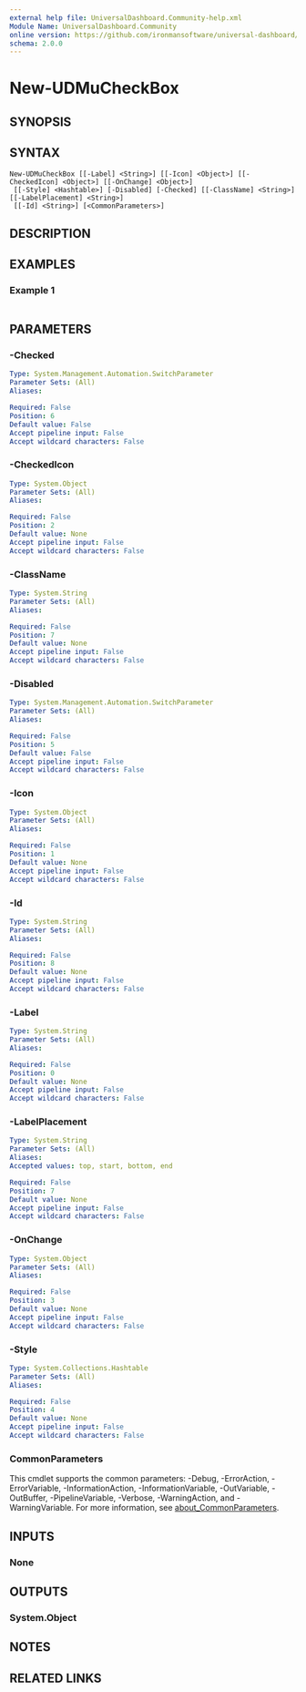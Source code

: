 ```yaml
---
external help file: UniversalDashboard.Community-help.xml
Module Name: UniversalDashboard.Community
online version: https://github.com/ironmansoftware/universal-dashboard/blob/master/src/UniversalDashboard/Help/New-UDLink.md
schema: 2.0.0
---
```


# New-UDMuCheckBox

## SYNOPSIS


## SYNTAX

```
New-UDMuCheckBox [[-Label] <String>] [[-Icon] <Object>] [[-CheckedIcon] <Object>] [[-OnChange] <Object>]
 [[-Style] <Hashtable>] [-Disabled] [-Checked] [[-ClassName] <String>] [[-LabelPlacement] <String>]
 [[-Id] <String>] [<CommonParameters>]
```

## DESCRIPTION


## EXAMPLES

### Example 1
```

```



## PARAMETERS

### -Checked


```yaml
Type: System.Management.Automation.SwitchParameter
Parameter Sets: (All)
Aliases:

Required: False
Position: 6
Default value: False
Accept pipeline input: False
Accept wildcard characters: False
```

### -CheckedIcon


```yaml
Type: System.Object
Parameter Sets: (All)
Aliases:

Required: False
Position: 2
Default value: None
Accept pipeline input: False
Accept wildcard characters: False
```

### -ClassName


```yaml
Type: System.String
Parameter Sets: (All)
Aliases:

Required: False
Position: 7
Default value: None
Accept pipeline input: False
Accept wildcard characters: False
```

### -Disabled


```yaml
Type: System.Management.Automation.SwitchParameter
Parameter Sets: (All)
Aliases:

Required: False
Position: 5
Default value: False
Accept pipeline input: False
Accept wildcard characters: False
```

### -Icon


```yaml
Type: System.Object
Parameter Sets: (All)
Aliases:

Required: False
Position: 1
Default value: None
Accept pipeline input: False
Accept wildcard characters: False
```

### -Id


```yaml
Type: System.String
Parameter Sets: (All)
Aliases:

Required: False
Position: 8
Default value: None
Accept pipeline input: False
Accept wildcard characters: False
```

### -Label


```yaml
Type: System.String
Parameter Sets: (All)
Aliases:

Required: False
Position: 0
Default value: None
Accept pipeline input: False
Accept wildcard characters: False
```

### -LabelPlacement


```yaml
Type: System.String
Parameter Sets: (All)
Aliases:
Accepted values: top, start, bottom, end

Required: False
Position: 7
Default value: None
Accept pipeline input: False
Accept wildcard characters: False
```

### -OnChange


```yaml
Type: System.Object
Parameter Sets: (All)
Aliases:

Required: False
Position: 3
Default value: None
Accept pipeline input: False
Accept wildcard characters: False
```

### -Style


```yaml
Type: System.Collections.Hashtable
Parameter Sets: (All)
Aliases:

Required: False
Position: 4
Default value: None
Accept pipeline input: False
Accept wildcard characters: False
```

### CommonParameters
This cmdlet supports the common parameters: -Debug, -ErrorAction, -ErrorVariable, -InformationAction, -InformationVariable, -OutVariable, -OutBuffer, -PipelineVariable, -Verbose, -WarningAction, and -WarningVariable. For more information, see [about_CommonParameters](http://go.microsoft.com/fwlink/?LinkID=113216).

## INPUTS

### None
## OUTPUTS

### System.Object
## NOTES

## RELATED LINKS
